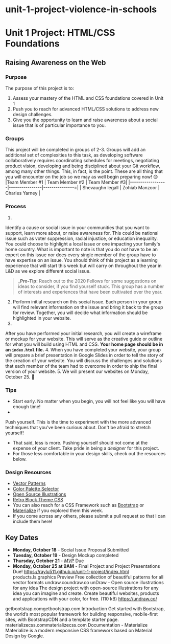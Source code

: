 # unit-1-project-violence-in-schools
# Unit 1 Project: HTML/CSS Foundations
## Raising Awareness on the Web
### Purpose
The purpose of this project is to:
1. Assess your mastery of the HTML and CSS foundations covered in Unit 1
2. Push you to reach for advanced HTML/CSS solutions to address new design challenges.
3. Give you the opportunity to learn and raise awareness about a social issue that is of particular importance to you.
### Groups
This
 project will be completed in groups of 2-3. Groups will add an
additional set of complexities to this task, as developing software
collaboratively requires coordinating schedules for meetings,
negotiating product vision, developing and being disciplined about your
Git workflow, among many other things. This, in fact, is the point.
These are all thing that you will encounter on the job so we may as well
 begin preparing now! :blush:
|Team Member #1 | Team Member #2 | Team Member #3|
|------------------|----------------|---------------=|
| Shevaughn legall | Zohiab Manzoor | Charles Yarney |
### Process
1.
 Identify a cause or social issue in your communities that you want to
support, learn more about, or raise awareness for. This could be
national issue such as voter suppression, racial injustice, or education
 inequality. You could choose to highlight a local issue or one
impacting your family's home country. What is important to note is that
you do _not_ have to be an expert on this issue nor does every single
member of the group have to have expertise on an issue. You should think
 of this project as a learning experience that will start this week but
will carry on throughout the year in L&D as we explore different
social issue.
   > _**Pro-Tip:** Reach out to the 2020 Fellows for
 some suggestions on ideas to consider, if you find yourself stuck. This
 group has a number of interests and experiences that have been
cultivated over the year.
2. Perform initial research on this social
issue. Each person in your group will find relevant information on the
issue and bring it back to the group for review. Together, you will
decide what information should be highlighted in your website.
3.
After you have performed your initial research, you will create a
wireframe or mockup for your website. This will serve as the creative
guide or outline for what you will build using HTML and CSS. **Your home
 page should be in an `index.html` file.**
4. When you have completed
 your website, your group will prepare a brief presentation in Google
Slides in order to tell the story of the creation of your website. You
will discuss the challenges and solutions that each member of the team
had to overcome in order to ship the final version of your website.
5. We will present our websites on Monday, October 25. :tada:
### Tips
* Start early. No matter when you begin, you will not feel like you will have enough time!
*
 Push yourself. This is the time to experiment with the more advanced
techniques that you've been curious about. Don't be afraid to stretch
yourself!
* That said, less is more. Pushing yourself should not come
 at the expense of your client. Take pride in being a _designer_ for
this project.
* For those less comfortable in your design skills, check out the resources below.
### Design Resources
* [Vector Patterns](https://lstore.graphics/paaatterns/)
* [Color Palette Selector](Coolors.co)
* [Open Source Illustrations](https://undraw.co/)
* [Retro Block Theme CSS](https://thesephist.github.io/blocks.css/)
* You can also reach for a CSS Framework such as [Bootstrap](https://getbootstrap.com/docs/4.3/getting-started/introduction/) or [Materialize](https://materializecss.com/) if you explored them this week.
* If you come across any others, please submit a pull request so that I can include them here!
## Key Dates
* **Monday, October 18** - Social Issue Proposal Submitted
* **Tuesday, October 19** - Design Mockup completed
* **Thursday, October 21** - [_MVP_](https://www.freecodecamp.org/news/what-the-hell-does-minimum-viable-product-actually-mean-anyway-7d8f6a110f38/) Due
* **Monday, October 25 at 9AM** - Final Project and Project Presentations Due!
https://raylu511.github.io/unit-1-project/index.html
products.ls.graphics
Preview
Free collection of beautiful patterns for all vector formats
undraw.coundraw.co
unDraw - Open source illustrations for any idea
The design project with open-source illustrations for any idea you can imagine and create. Create beautiful websites, products and applications with your color, for free. (110 kB)
https://undraw.co/

getbootstrap.comgetbootstrap.com
Introduction
Get started with Bootstrap, the world’s most popular framework for building responsive, mobile-first sites, with BootstrapCDN and a template starter page.
materializecss.commaterializecss.com
Documentation - Materialize
Materialize is a modern responsive CSS framework based on Material Design by Google.
